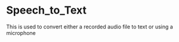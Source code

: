 # Speech_to_Text

This is used to convert either a recorded audio file to text or using a microphone
